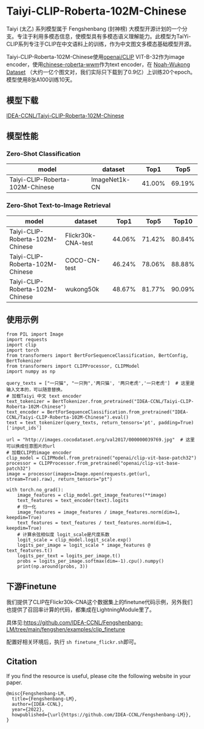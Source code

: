 # Taiyi-CLIP-Roberta-102M-Chinese

Taiyi (太乙) 系列模型属于 Fengshenbang (封神榜) 大模型开源计划的一个分支。专注于利用多模态信息，使模型具有多模态语义理解能力。此模型为TaiYi-CLIP系列专注于CLIP在中文语料上的训练，作为中文图文多模态基础模型开源。

Taiyi-CLIP-Roberta-102M-Chinese使用[openai/CLIP](https://github.com/openai/CLIP) VIT-B-32作为image encoder，使用[chinese-roberta-wwm](https://huggingface.co/hfl/chinese-roberta-wwm-ext)作为text encoder，在 [Noah-Wukong Dataset](https://wukong-dataset.github.io/wukong-dataset/) （大约一亿个图文对，我们实际只下载到了0.9亿）上训练20个epoch。模型使用8张A100训练10天。

## 模型下载

[IDEA-CCNL/Taiyi-CLIP-Roberta-102M-Chinese](https://huggingface.co/IDEA-CCNL/Taiyi-CLIP-Roberta-102M-Chinese)

## 模型性能
### Zero-Shot Classification
|  model   | dataset  | Top1 | Top5 |
|  ----  | ----  | ---- | ---- |
| Taiyi-CLIP-Roberta-102M-Chinese  | ImageNet1k-CN | 41.00% | 69.19% |

### Zero-Shot Text-to-Image Retrieval

|  model   | dataset  | Top1 | Top5 | Top10 |
|  ----  | ----  | ---- | ---- | ---- |
| Taiyi-CLIP-Roberta-102M-Chinese  | Flickr30k-CNA-test | 44.06% | 71.42%  | 80.84% |
| Taiyi-CLIP-Roberta-102M-Chinese  | COCO-CN-test | 46.24% | 78.06%  | 88.88% |
| Taiyi-CLIP-Roberta-102M-Chinese  | wukong50k | 48.67% | 81.77% | 90.09% |



## 使用示例
```python3
from PIL import Image
import requests
import clip
import torch
from transformers import BertForSequenceClassification, BertConfig, BertTokenizer
from transformers import CLIPProcessor, CLIPModel
import numpy as np

query_texts = ["一只猫", "一只狗",'两只猫', '两只老虎','一只老虎']  # 这里是输入文本的，可以随意替换。
# 加载Taiyi 中文 text encoder
text_tokenizer = BertTokenizer.from_pretrained("IDEA-CCNL/Taiyi-CLIP-Roberta-102M-Chinese")
text_encoder = BertForSequenceClassification.from_pretrained("IDEA-CCNL/Taiyi-CLIP-Roberta-102M-Chinese").eval()
text = text_tokenizer(query_texts, return_tensors='pt', padding=True)['input_ids']

url = "http://images.cocodataset.org/val2017/000000039769.jpg"  # 这里可以换成任意图片的url
# 加载CLIP的image encoder
clip_model = CLIPModel.from_pretrained("openai/clip-vit-base-patch32")  
processor = CLIPProcessor.from_pretrained("openai/clip-vit-base-patch32")
image = processor(images=Image.open(requests.get(url, stream=True).raw), return_tensors="pt")

with torch.no_grad():
    image_features = clip_model.get_image_features(**image)
    text_features = text_encoder(text).logits
    # 归一化
    image_features = image_features / image_features.norm(dim=1, keepdim=True)
    text_features = text_features / text_features.norm(dim=1, keepdim=True)
    # 计算余弦相似度 logit_scale是尺度系数
    logit_scale = clip_model.logit_scale.exp()
    logits_per_image = logit_scale * image_features @ text_features.t()
    logits_per_text = logits_per_image.t()
    probs = logits_per_image.softmax(dim=-1).cpu().numpy()
    print(np.around(probs, 3))

```

## 下游Finetune
我们提供了CLIP在Flickr30k-CNA这个数据集上的finetune代码示例，另外我们也提供了召回率计算的代码，都集成在LightningModule里了。

具体见:https://github.com/IDEA-CCNL/Fengshenbang-LM/tree/main/fengshen/examples/clip_finetune

配置好相关环境后，执行
`sh finetune_flickr.sh`即可。


## Citation

If you find the resource is useful, please cite the following website in your paper.

```
@misc{Fengshenbang-LM,
  title={Fengshenbang-LM},
  author={IDEA-CCNL},
  year={2022},
  howpublished={\url{https://github.com/IDEA-CCNL/Fengshenbang-LM}},
}
```